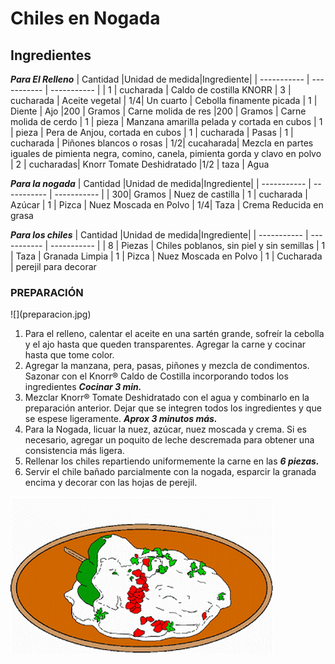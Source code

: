 # Chiles en Nogada
## Ingredientes

_**Para El Relleno**_
| Cantidad |Unidad de medida|Ingrediente|
| ----------- | ----------- | ----------- |
| 1  | cucharada | Caldo de costilla KNORR 
| 3  | cucharada | Aceite vegetal 
| 1/4| Un cuarto | Cebolla finamente picada
| 1  | Diente    | Ajo
|200 | Gramos    | Carne molida de res
|200 | Gramos    | Carne molida de cerdo
| 1  | pieza     | Manzana amarilla pelada y cortada en cubos
| 1  | pieza     | Pera de Anjou, cortada en cubos
| 1  | cucharada | Pasas 
| 1  | cucharada | Piñones blancos  o rosas 
| 1/2| cucaharada| Mezcla en partes iguales de pimienta negra, comino, canela, pimienta gorda y clavo en polvo
| 2  | cucharadas| Knorr Tomate Deshidratado
|1/2 | taza      | Agua 


_**Para la nogada**_
| Cantidad |Unidad de medida|Ingrediente|
| ----------- | ----------- | ----------- |
| 300| Gramos    | Nuez de castilla
| 1  | cucharada | Azúcar 
| 1  | Pizca     | Nuez Moscada en Polvo
| 1/4| Taza      | Crema Reducida en grasa


_**Para los chiles**_
| Cantidad |Unidad de medida|Ingrediente|
| ----------- | ----------- | ----------- |
| 8  | Piezas    | Chiles poblanos, sin piel y sin semillas
| 1  | Taza      | Granada Limpia 
| 1  | Pizca     | Nuez Moscada en Polvo
| 1  | Cucharada | perejil para decorar


<h3>PREPARACIÓN</h3>
![](preparacion.jpg)
<ol>
<li> Para el relleno, calentar el aceite en una sartén grande, sofreír la cebolla y el ajo hasta que queden transparentes. Agregar la carne y cocinar hasta que tome color.</li>
<li>Agregar la manzana, pera, pasas, piñones y mezcla de condimentos. Sazonar con el Knorr® Caldo de Costilla incorporando todos los ingredientes <strong><em>  Cocinar 3 min. </em></strong> </li> 
<li>Mezclar Knorr® Tomate Deshidratado con el agua y combinarlo en la preparación anterior. Dejar que se integren todos los ingredientes y que se espese ligeramente.  <strong><em> Aprox 3 minutos más.</em></strong></li>
<li> Para la Nogada, licuar la nuez, azúcar, nuez moscada y crema. Si es necesario, agregar un poquito de leche descremada para obtener una consistencia más ligera.</li>
<li> Rellenar los chiles repartiendo uniformemente la carne en las <em><strong> 6 piezas. </strong></em> </li>
<li> Servir el chile bañado parcialmente con la nogada, esparcir la granada encima y decorar con las hojas de perejil.</li>
</ol>

![](DeadBlondEider-size_restricted.gif)